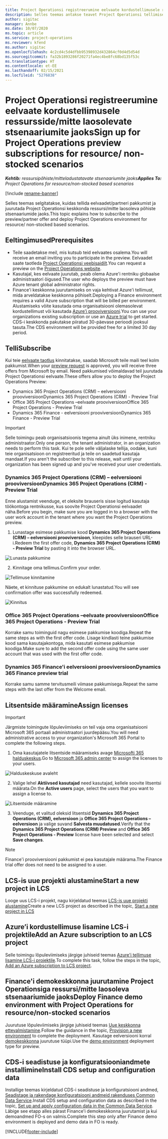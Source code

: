 ```yaml
---
title: Project Operationsi registreerumine eelvaate kordustellimusele ressursside/mitte laosolevate stsenaariumite jaoks
description: Selles teemas antakse teavet Project Operationsi tellimise ja juurutamise kohta ressursi-/mitte laosolevate stsenaariumite jaoks.
author: sigitac
manager: Annbe
ms.date: 10/07/2020
ms.topic: article
ms.service: project-operations
ms.reviewer: kfend
ms.author: sigitac
ms.openlocfilehash: 4c2cd4c5d4dfbb95398932d432864cf0d4d5d54d
ms.sourcegitcommit: fa32b1893286f20271fa4ec4be8fc68bd135f53c
ms.translationtype: HT
ms.contentlocale: et-EE
ms.lasthandoff: 02/15/2021
ms.locfileid: "5276838"
---
```

# <a name="sign-up-for-project-operations-preview-subscriptions-for-resource-non-stocked-scenarios"></a><span data-ttu-id="56c45-103">Project Operationsi registreerumine eelvaate kordustellimusele ressursside/mitte laosolevate stsenaariumite jaoks</span><span class="sxs-lookup"><span data-stu-id="56c45-103">Sign up for Project Operations preview subscriptions for resource/ non-stocked scenarios</span></span>

<span data-ttu-id="56c45-104">_**Kehtib:** ressursipõhiste/mitteladustatavate stsenaariumite jaoks_</span><span class="sxs-lookup"><span data-stu-id="56c45-104">_**Applies To:** Project Operations for resource/non-stocked based scenarios_</span></span>

[!include [rename-banner](~/includes/cc-data-platform-banner.md)]

<span data-ttu-id="56c45-105">Selles teemas selgitatakse, kuidas tellida eelvaadet/partneri pakkumist ja juurutada Project Operationsi keskkonda ressursi/mitte laosoleva põhiste stsenaariumide jaoks.</span><span class="sxs-lookup"><span data-stu-id="56c45-105">This topic explains how to subscribe to the preview/partner offer and deploy Project Operations environment for resource/ non-stocked based scenarios.</span></span>

## <a name="prerequisites"></a><span data-ttu-id="56c45-106">Eeltingimused</span><span class="sxs-lookup"><span data-stu-id="56c45-106">Prerequisites</span></span>

- <span data-ttu-id="56c45-107">Teile saadetakse meil, mis kutsub teid eelvaates osalema.</span><span class="sxs-lookup"><span data-stu-id="56c45-107">You will receive an email inviting you to participate in the preview.</span></span> <span data-ttu-id="56c45-108">Eelvaadet saate taotleda [Project Operationsi veebisaidilt](https://dynamics.microsoft.com/en-us/project-operations/overview/).</span><span class="sxs-lookup"><span data-stu-id="56c45-108">You can request a preview on the [Project Operations website](https://dynamics.microsoft.com/en-us/project-operations/overview/).</span></span>
- <span data-ttu-id="56c45-109">Kasutajal, kes eelvaate juurutab, peab olema Azure'i rentniku globaalse administraatori õigused.</span><span class="sxs-lookup"><span data-stu-id="56c45-109">The user who deploys the preview must have Azure tenant global administrator rights.</span></span>
- <span data-ttu-id="56c45-110">Finance'i keskkonna juurutamiseks on vaja kehtivat Azure'i tellimust, mida arveldatakse keskkonna põhiselt.</span><span class="sxs-lookup"><span data-stu-id="56c45-110">Deploying a Finance environment requires a valid Azure subscription that will be billed per environment.</span></span> <span data-ttu-id="56c45-111">Alustamiseks võite kasutada oma organisatsiooni olemasolevat kordustellimust või kasutada [Azure'i prooviversiooni](https://azure.microsoft.com/en-us/free/).</span><span class="sxs-lookup"><span data-stu-id="56c45-111">You can use your organizations existing subscription or use an [Azure trial](https://azure.microsoft.com/en-us/free/) to get started.</span></span> <span data-ttu-id="56c45-112">CDS-i keskkonda pakutakse piiratud 30-päevase perioodi jooksul tasuta.</span><span class="sxs-lookup"><span data-stu-id="56c45-112">The CDS environment will be provided free for a limited 30 day period.</span></span>

## <a name="subscribe"></a><span data-ttu-id="56c45-113">Telli</span><span class="sxs-lookup"><span data-stu-id="56c45-113">Subscribe</span></span>

<span data-ttu-id="56c45-114">Kui teie [eelvaate taotlus](https://forms.office.com/FormsPro/Pages/ResponsePage.aspx?id=v4j5cvGGr0GRqy180BHbR56j8lZs0FdAvwT75_WNFyxUMkRDV1NYQU5TNjE2VjhKOVBUNVg2R0s1NC4u) kinnitatakse, saadab Microsoft teile maili teel kolm pakkumist.</span><span class="sxs-lookup"><span data-stu-id="56c45-114">When your [preview request](https://forms.office.com/FormsPro/Pages/ResponsePage.aspx?id=v4j5cvGGr0GRqy180BHbR56j8lZs0FdAvwT75_WNFyxUMkRDV1NYQU5TNjE2VjhKOVBUNVg2R0s1NC4u) is approved, you will receive three offers from Microsoft by email.</span></span> <span data-ttu-id="56c45-115">Need pakkumised võimaldavad teil juurutada Project Operationsi eelvaate.</span><span class="sxs-lookup"><span data-stu-id="56c45-115">These offers allow you to deploy the Project Operations Preview:</span></span>

- <span data-ttu-id="56c45-116">Dynamics 365 Project Operations (CRM) – eelversiooni prooviversioon</span><span class="sxs-lookup"><span data-stu-id="56c45-116">Dynamics 365 Project Operations (CRM) - Preview Trial</span></span>
- <span data-ttu-id="56c45-117">Office 365 Project Operations –eelvaate prooviversioon</span><span class="sxs-lookup"><span data-stu-id="56c45-117">Office 365 Project Operations - Preview Trial</span></span>
- <span data-ttu-id="56c45-118">Dynamics 365 Finance - eelversiooni prooviversioon</span><span class="sxs-lookup"><span data-stu-id="56c45-118">Dynamics 365 Finance - Preview Trial</span></span>

> [!IMPORTANT]
> <span data-ttu-id="56c45-119">Selle toimingu peab organisatsioonis tegema ainult üks inimene, rentniku administraator.</span><span class="sxs-lookup"><span data-stu-id="56c45-119">Only one person, the tenant administrator, in an organization needs to perform this task.</span></span> <span data-ttu-id="56c45-120">Kui te pole selle väljalaske tellija, oodake, kuni teie organisatsioon on registreeritud ja teile on saadetud kasutaja mandaat.</span><span class="sxs-lookup"><span data-stu-id="56c45-120">If you aren't the subscriber to this release, wait until your organization has been signed up and you've received your user credentials.</span></span>

### <a name="dynamics-365-project-operations-crm---preview-trial"></a><span data-ttu-id="56c45-121">Dynamics 365 Project Operations (CRM) – eelversiooni prooviversioon</span><span class="sxs-lookup"><span data-stu-id="56c45-121">Dynamics 365 Project Operations (CRM) - Preview Trial</span></span> 

<span data-ttu-id="56c45-122">Enne alustamist veenduge, et oleksite brauseris sisse logitud kasutaja töökontoga rentnikusse, kus soovite Project Operationsi eelvaadet näha.</span><span class="sxs-lookup"><span data-stu-id="56c45-122">Before you begin, make sure you are logged in to a browser with the user work account in the tenant where you want the Project Operations preview.</span></span>

1. <span data-ttu-id="56c45-123">Lunastage esimese pakkumise kood **Dynamics 365 Project Operations (CRM) – eelversiooni prooviversioon**, kleepides selle brauseri URL-i.</span><span class="sxs-lookup"><span data-stu-id="56c45-123">Redeem the first offer code, **Dynamics 365 Project Operations (CRM) - Preview Trial** by pasting it into the browser URL.</span></span>

![Lunasta pakkumine](./media/16RedeemFirstOfferNew.png)

2. <span data-ttu-id="56c45-125">Kinnitage oma tellimus.</span><span class="sxs-lookup"><span data-stu-id="56c45-125">Confirm your order.</span></span>

![Tellimuse kinnitamine](./media/17ConfirmOrderNew.png)

<span data-ttu-id="56c45-127">Näete, et kinnituse pakkumine on edukalt lunastatud.</span><span class="sxs-lookup"><span data-stu-id="56c45-127">You will see confirmation offer was successfully redeemed.</span></span>

![Kinnitus](./media/18OrderConfirmationNew.png)

### <a name="office-365-project-operations---preview-trial"></a><span data-ttu-id="56c45-129">Office 365 Project Operations –eelvaate prooviversioon</span><span class="sxs-lookup"><span data-stu-id="56c45-129">Office 365 Project Operations - Preview Trial</span></span>

<span data-ttu-id="56c45-130">Korrake samu toiminguid nagu esimese pakkumise koodiga.</span><span class="sxs-lookup"><span data-stu-id="56c45-130">Repeat the same steps as with the first offer code.</span></span> <span data-ttu-id="56c45-131">Lisage kindlasti teine pakkumise kood sama kasutajakontoga, mida kasutati esimese pakkumise koodiga.</span><span class="sxs-lookup"><span data-stu-id="56c45-131">Make sure to add the second offer code using the same user account that was used with the first offer code.</span></span>

### <a name="dynamics-365-finance-preview-trial"></a><span data-ttu-id="56c45-132">Dynamics 365 Finance'i eelversiooni prooviversioon</span><span class="sxs-lookup"><span data-stu-id="56c45-132">Dynamics 365 Finance preview trial</span></span>

<span data-ttu-id="56c45-133">Korrake samu samme tervitusmeili viimase pakkumisega.</span><span class="sxs-lookup"><span data-stu-id="56c45-133">Repeat the same steps with the last offer from the Welcome email.</span></span>

## <a name="assign-licenses"></a><span data-ttu-id="56c45-134">Litsentside määramine</span><span class="sxs-lookup"><span data-stu-id="56c45-134">Assign licenses</span></span>

> [!IMPORTANT]
> <span data-ttu-id="56c45-135">Järgmiste toimingute lõpuleviimiseks on teil vaja oma organisatsiooni Microsoft 365 portaali administraatori juurdepääsu.</span><span class="sxs-lookup"><span data-stu-id="56c45-135">You will need administrative access to your organization's Microsoft 365 Portal to complete the following steps.</span></span>

1. <span data-ttu-id="56c45-136">Oma kasutajatele litsentside määramiseks avage [Microsofti 365 halduskeskus](https://portal.office.com/).</span><span class="sxs-lookup"><span data-stu-id="56c45-136">Go to [Microsoft 365 admin center](https://portal.office.com/) to assign the licenses to your users.</span></span>

![Halduskeskuse avaleht](./media/14AdminPortal.png)

2. <span data-ttu-id="56c45-138">Valige lehel **Aktiivsed kasutajad** need kasutajad, kellele soovite litsentsi määrata.</span><span class="sxs-lookup"><span data-stu-id="56c45-138">On the **Active users** page, select the users that you want to assign a license to.</span></span>

![Litsentside määramine](./media/15AssignLicenses.png)

3. <span data-ttu-id="56c45-140">Veenduge, et valitud oleksid litsentsid **Dynamics 365 Project Operations (CRM), eelversioon** ja **Office 365 Project Operations – eelversioon** ja valige suvand **Salvesta muudatused**.</span><span class="sxs-lookup"><span data-stu-id="56c45-140">Verify that the **Dynamics 365 Project Operations (CRM) Preview** and **Office 365 Project Operations - Preview** license have been selected and select **Save changes**.</span></span>

> [!NOTE]
> <span data-ttu-id="56c45-141">Finance'i prooviversiooni pakkumist ei pea kasutajale määrama.</span><span class="sxs-lookup"><span data-stu-id="56c45-141">The Finance trial offer does not need to be assigned to a user.</span></span>

## <a name="start-a-new-project-in-lcs"></a><span data-ttu-id="56c45-142">LCS-is uue projekti alustamine</span><span class="sxs-lookup"><span data-stu-id="56c45-142">Start a new project in LCS</span></span>

<span data-ttu-id="56c45-143">Looge uus LCS-i projekt, nagu kirjeldatud teemas [LCS-is uue projekti alustamine](create-lcs-project.md)</span><span class="sxs-lookup"><span data-stu-id="56c45-143">Create a new LCS project as described in the topic, [Start a new project in LCS](create-lcs-project.md)</span></span>

## <a name="add-an-azure-subscription-to-an-lcs-project"></a><span data-ttu-id="56c45-144">Azure’i kordustellimuse lisamine LCS-i projektile</span><span class="sxs-lookup"><span data-stu-id="56c45-144">Add an Azure subscription to an LCS project</span></span>

<span data-ttu-id="56c45-145">Selle toimingu lõpuleviimiseks järgige juhiseid teemas [Azure'i tellimuse lisamine LCS-i projektile](resource-add-azure-subscription-lcs-project.md).</span><span class="sxs-lookup"><span data-stu-id="56c45-145">To complete this task, follow the steps in the topic, [Add an Azure subscription to LCS project](resource-add-azure-subscription-lcs-project.md).</span></span>

## <a name="deploy-finance-demo-environment-with-project-operations-for-resourcenon-stocked-scenarios"></a><span data-ttu-id="56c45-146">Finance'i demokeskkonna juurutamine Project Operationsiga ressursi/mitte laosoleva stsenaariumide jaoks</span><span class="sxs-lookup"><span data-stu-id="56c45-146">Deploy Finance demo environment with Project Operations for resource/non-stocked scenarios</span></span>

<span data-ttu-id="56c45-147">Juurutuse lõpuleviimiseks järgige juhiseid teemas [Uue keskkonna ettevalmistamine](resource-provision-new-environment.md).</span><span class="sxs-lookup"><span data-stu-id="56c45-147">Follow the guidance in the topic, [Provision a new environment](resource-provision-new-environment.md) to complete the deployment.</span></span> <span data-ttu-id="56c45-148">Kasutage eelversiooni korral [demokeskkonna](https://docs.microsoft.com/dynamics365/fin-ops-core/dev-itpro/deployment/deploy-demo-environment) juurutuse tüüpi.</span><span class="sxs-lookup"><span data-stu-id="56c45-148">Use the [demo environment](https://docs.microsoft.com/dynamics365/fin-ops-core/dev-itpro/deployment/deploy-demo-environment) deployment type for preview.</span></span> 

## <a name="install-cds-setup-and-configuration-data"></a><span data-ttu-id="56c45-149">CDS-i seadistuse ja konfiguratsiooniandmete installimine</span><span class="sxs-lookup"><span data-stu-id="56c45-149">Install CDS setup and configuration data</span></span>

<span data-ttu-id="56c45-150">Installige teemas kirjeldatud CDS-i seadistuse ja konfiguratsiooni andmed, [Seadistage ja rakendage konfiguratsiooni andmeid rakenduses Common Data Service](resource-apply-pro-setup-config-data.md).</span><span class="sxs-lookup"><span data-stu-id="56c45-150">Install CDS setup and configuration data as described in the topic, [Set up and apply configuration data in the Common Data Service](resource-apply-pro-setup-config-data.md).</span></span>
<span data-ttu-id="56c45-151">Läbige see etapp alles pärast Finance'i demokeskkonna juurutamist ja kui demoandmed FO-s on valmis.</span><span class="sxs-lookup"><span data-stu-id="56c45-151">Complete this step only after Finance demo environment is deployed and demo data in FO is ready.</span></span>


[!INCLUDE[footer-include](../includes/footer-banner.md)]